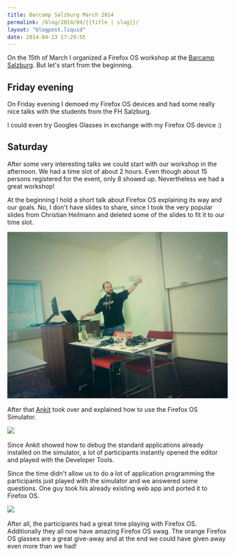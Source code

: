 ```yaml
---
title: Barcamp Salzburg March 2014
permalink: /blog/2014/04/{{title | slug}}/
layout: "blogpost.liquid"
date: 2014-04-13 17:29:55
---
```


On the 15th of March I organized a Firefox OS workshop at the [Barcamp Salzburg](http://lanyrd.com/2014/barcamp-salzburg-next-web-march-2014/). But let's start from the beginning.

## Friday evening
On Friday evening I demoed my Firefox OS devices and had some really nice talks with the students from the FH Salzburg.

I could even try Googles Glasses in exchange with my Firefox OS device :)

## Saturday
After some very interesting talks we could start with our workshop in the afternoon. We had a time slot of about 2 hours. Even though about 15 persons registered for the event, only 8 showed up. Nevertheless we had a great workshop!

At the beginning I hold a short talk about Firefox OS explaining its way and our goals. No, I don't have slides to share, since I took the very popular slides from Christian Heilmann and deleted some of the slides to fit it to our time slot.

![](/images/2014/04/salzburg1.png)

After that [Ankit](https://twitter.com/codekee) took over and explained how to use the Firefox OS Simulator.

![](/images/2014/04/salzburg3.png)

Since Ankit showed how to debug the standard applications already installed on the simulator, a lot of participants instantly opened the editor and played with the Developer Tools.

Since the time didn't allow us to do a lot of application programming the participants just played with the simulator and we answered some questions. One guy took his already existing web app and ported it to Firefox OS.

![](/images/2014/04/salzburg3.png)

After all, the participants had a great time playing with Firefox OS. Additionally they all now have amazing Firefox OS swag. The orange Firefox OS glasses are a great give-away and at the end we could have given away even more than we had!

